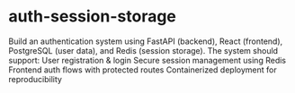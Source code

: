 # auth-session-storage
Build an authentication system using FastAPI (backend), React (frontend), PostgreSQL (user data), and Redis (session storage). The system should support:  User registration &amp; login  Secure session management using Redis  Frontend auth flows with protected routes  Containerized deployment for reproducibility
